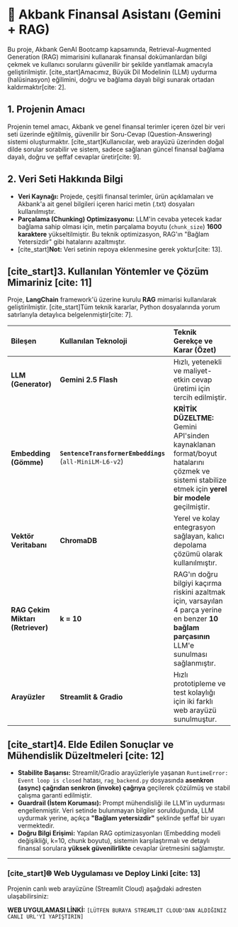 # 🏦 Akbank Finansal Asistanı (Gemini + RAG)

Bu proje, Akbank GenAI Bootcamp kapsamında, Retrieval-Augmented Generation (RAG) mimarisini kullanarak finansal dokümanlardan bilgi çekmek ve kullanıcı sorularını güvenilir bir şekilde yanıtlamak amacıyla geliştirilmiştir. [cite_start]Amacımız, Büyük Dil Modelinin (LLM) uydurma (halüsinasyon) eğilimini, doğru ve bağlama dayalı bilgi sunarak ortadan kaldırmaktır[cite: 2].

## 1. Projenin Amacı

Projenin temel amacı, Akbank ve genel finansal terimler içeren özel bir veri seti üzerinde eğitilmiş, güvenilir bir Soru-Cevap (Question-Answering) sistemi oluşturmaktır. [cite_start]Kullanıcılar, web arayüzü üzerinden doğal dilde sorular sorabilir ve sistem, sadece sağlanan güncel finansal bağlama dayalı, doğru ve şeffaf cevaplar üretir[cite: 9].

## 2. Veri Seti Hakkında Bilgi

* **Veri Kaynağı:** Projede, çeşitli finansal terimler, ürün açıklamaları ve Akbank'a ait genel bilgileri içeren harici metin (.txt) dosyaları kullanılmıştır.
* **Parçalama (Chunking) Optimizasyonu:** LLM'in cevaba yetecek kadar bağlama sahip olması için, metin parçalama boyutu (`chunk_size`) **1600 karaktere** yükseltilmiştir. Bu teknik optimizasyon, RAG'ın "Bağlam Yetersizdir" gibi hatalarını azaltmıştır.
* [cite_start]**Not:** Veri setinin repoya eklenmesine gerek yoktur[cite: 13].

## [cite_start]3. Kullanılan Yöntemler ve Çözüm Mimariniz [cite: 11]

Proje, **LangChain** framework'ü üzerine kurulu **RAG** mimarisi kullanılarak geliştirilmiştir. [cite_start]Tüm teknik kararlar, Python dosyalarında yorum satırlarıyla detaylıca belgelenmiştir[cite: 7].

| Bileşen | Kullanılan Teknoloji | Teknik Gerekçe ve Karar (Özet) |
| :--- | :--- | :--- |
| **LLM (Generator)** | **Gemini 2.5 Flash** | Hızlı, yetenekli ve maliyet-etkin cevap üretimi için tercih edilmiştir. |
| **Embedding (Gömme)** | **`SentenceTransformerEmbeddings`** (`all-MiniLM-L6-v2`) | **KRİTİK DÜZELTME:** Gemini API'sinden kaynaklanan format/boyut hatalarını çözmek ve sistemi stabilize etmek için **yerel bir modele** geçilmiştir. |
| **Vektör Veritabanı** | **ChromaDB** | Yerel ve kolay entegrasyon sağlayan, kalıcı depolama çözümü olarak kullanılmıştır. |
| **RAG Çekim Miktarı (Retriever)** | **k = 10** | RAG'ın doğru bilgiyi kaçırma riskini azaltmak için, varsayılan 4 parça yerine en benzer **10 bağlam parçasının** LLM'e sunulması sağlanmıştır. |
| **Arayüzler** | **Streamlit & Gradio** | Hızlı prototipleme ve test kolaylığı için iki farklı web arayüzü sunulmuştur. |

## [cite_start]4. Elde Edilen Sonuçlar ve Mühendislik Düzeltmeleri [cite: 12]

* **Stabilite Başarısı:** Streamlit/Gradio arayüzleriyle yaşanan `RuntimeError: Event loop is closed` hatası, `rag_backend.py` dosyasında **asenkron (async) çağrıdan senkron (invoke) çağrıya** geçilerek çözülmüş ve stabil çalışma garanti edilmiştir.
* **Guardrail (İstem Koruması):** Prompt mühendisliği ile LLM'in uydurması engellenmiştir. Veri setinde bulunmayan bilgiler sorulduğunda, LLM uydurmak yerine, açıkça **"Bağlam yetersizdir"** şeklinde şeffaf bir uyarı vermektedir.
* **Doğru Bilgi Erişimi:** Yapılan RAG optimizasyonları (Embedding modeli değişikliği, k=10, chunk boyutu), sistemin karşılaştırmalı ve detaylı finansal sorulara **yüksek güvenilirlikte** cevaplar üretmesini sağlamıştır.

---

### [cite_start]🌐 Web Uygulaması ve Deploy Linki [cite: 13]

Projenin canlı web arayüzüne (Streamlit Cloud) aşağıdaki adresten ulaşabilirsiniz:

**WEB UYGULAMASI LİNKİ:**
`[LÜTFEN BURAYA STREAMLIT CLOUD'DAN ALDIĞINIZ CANLI URL'Yİ YAPIŞTIRIN]`
